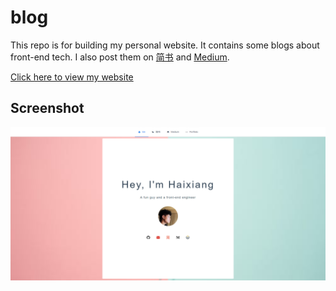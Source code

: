 # blog

This repo is for building my personal website. It contains some blogs about front-end tech. I also post them on [简书](https://www.jianshu.com/u/0340be4082b5) and [Medium](https://medium.com/@haixiang6123).

[Click here to view my website](https://haixiang6123.github.io/blog/)

## Screenshot

![](./screenshot/screenshot.PNG)
